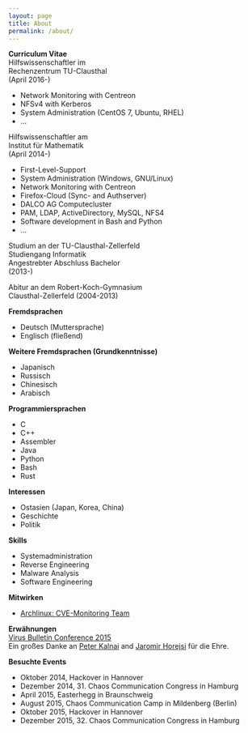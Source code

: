 ```yaml
---
layout: page
title: About
permalink: /about/
---
```

  
**Curriculum Vitae**  
Hilfswissenschaftler im  
Rechenzentrum TU-Clausthal  
(April 2016-)  

* Network Monitoring with Centreon
* NFSv4 with Kerberos
* System Administration (CentOS 7, Ubuntu, RHEL)
* ...
  
Hilfswissenschaftler am    
Institut für Mathematik   
(April 2014-)  

* First-Level-Support
* System Administration (Windows, GNU/Linux)
* Network Monitoring with Centreon
* Firefox-Cloud (Sync- and Authserver)
* DALCO AG Computecluster
* PAM, LDAP, ActiveDirectory, MySQL, NFS4
* Software development in Bash and Python
* ...
  
Studium an der TU-Clausthal-Zellerfeld    
Studiengang Informatik    
Angestrebter Abschluss Bachelor    
(2013-)  
  
Abitur an dem Robert-Koch-Gymnasium    
Clausthal-Zellerfeld (2004-2013)  
  
**Fremdsprachen**  

* Deutsch (Muttersprache)
* Englisch (fließend)
  
**Weitere Fremdsprachen (Grundkenntnisse)**  

* Japanisch
* Russisch
* Chinesisch
* Arabisch
  
**Programmiersprachen**  

* C
* C++
* Assembler
* Java
* Python
* Bash
* Rust
  
**Interessen**  

* Ostasien (Japan, Korea, China)
* Geschichte
* Politik
  
**Skills**  

* Systemadministration 
* Reverse Engineering
* Malware Analysis
* Software Engineering
  
**Mitwirken**  

* [Archlinux: CVE-Monitoring Team](https://www.archlinux.org/people/support-staff/)
  
**Erwähnungen**  
[Virus Bulletin Conference 2015](https://www.virusbtn.com/pdf/conference_slides/2015/KalnaiHorejsi-VB2015.pdf)    
Ein großes Danke an [Peter Kalnai](https://twitter.com/pkalnai) and [Jaromir Horejsi](https://twitter.com/JaromirHorejsi) für die Ehre.    
   
**Besuchte Events**  

* Oktober 2014, Hackover in Hannover
* Dezember 2014, 31. Chaos Communication Congress in Hamburg
* April 2015, Easterhegg in Braunschweig
* August 2015, Chaos Communication Camp in Mildenberg (Berlin)
* Oktober 2015, Hackover in Hannover
* Dezember 2015, 32. Chaos Communication Congress in Hamburg
